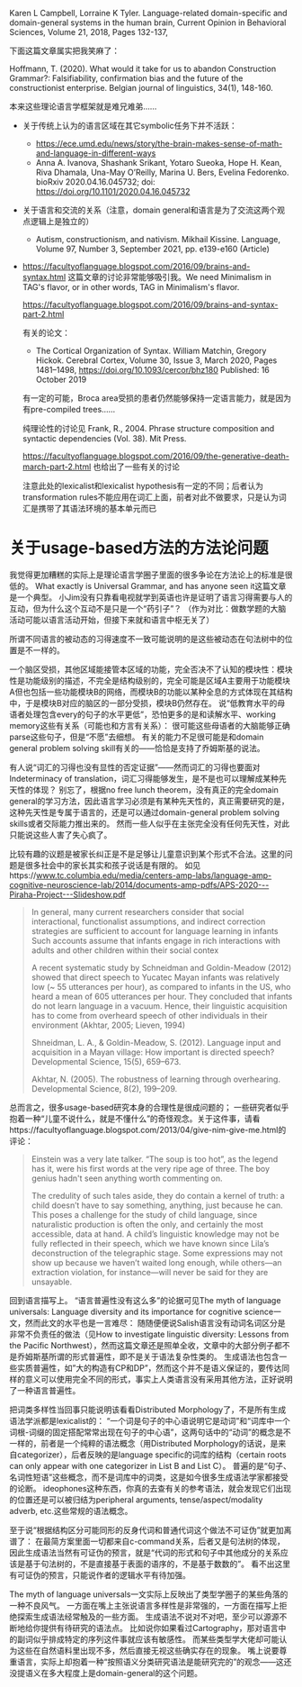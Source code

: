 Karen L Campbell, Lorraine K Tyler. Language-related domain-specific and domain-general systems in the human brain, Current Opinion in Behavioral Sciences, Volume 21, 2018, Pages 132-137,

下面这篇文章属实把我笑麻了：

Hoffmann, T. (2020). What would it take for us to abandon Construction Grammar?: Falsifiability, confirmation bias and the future of the constructionist enterprise. Belgian journal of linguistics, 34(1), 148-160.

本来这些理论语言学框架就是难兄难弟……

- 关于传统上认为的语言区域在其它symbolic任务下并不活跃：
  - https://ece.umd.edu/news/story/the-brain-makes-sense-of-math-and-language-in-different-ways
  -  Anna A. Ivanova, Shashank Srikant, Yotaro Sueoka, Hope H. Kean, Riva Dhamala, Una-May O’Reilly, Marina U. Bers, Evelina Fedorenko. bioRxiv 2020.04.16.045732; doi: https://doi.org/10.1101/2020.04.16.045732
- 关于语言和交流的关系（注意，domain general和语言是为了交流这两个观点逻辑上是独立的）
  -  Autism, constructionism, and nativism. Mikhail Kissine. Language, Volume 97, Number 3, September 2021, pp. e139-e160 (Article)
- https://facultyoflanguage.blogspot.com/2016/09/brains-and-syntax.html
  这篇文章的讨论非常能够吸引我。We need Minimalism in TAG's flavor, or in other words, TAG in Minimalism's flavor.

  https://facultyoflanguage.blogspot.com/2016/09/brains-and-syntax-part-2.html

  有关的论文：
  - The Cortical Organization of Syntax. William Matchin, Gregory Hickok. Cerebral Cortex, Volume 30, Issue 3, March 2020, Pages 1481–1498, https://doi.org/10.1093/cercor/bhz180 Published: 16 October 2019

  
  有一定的可能，Broca area受损的患者仍然能够保持一定语言能力，就是因为有pre-compiled trees……

  纯理论性的讨论见
  Frank, R., 2004. Phrase structure composition and syntactic dependencies (Vol. 38). Mit Press.

  https://facultyoflanguage.blogspot.com/2016/09/the-generative-death-march-part-2.html 也给出了一些有关的讨论

  注意此处的lexicalist和lexicalist hypothesis有一定的不同；后者认为transformation rules不能应用在词汇上面，前者对此不做要求，只是认为词汇是携带了其语法环境的基本单元而已

# 关于usage-based方法的方法论问题

我觉得更加糟糕的实际上是理论语言学圈子里面的很多争论在方法论上的标准是很低的。
What exactly is Universal Grammar, and has anyone seen it这篇文章是一个典型。
小Jim没有只靠看电视就学到英语也许是证明了语言习得需要与人的互动，但为什么这个互动不是只是一个“药引子”？
（作为对比：做数学题的大脑活动可能以语言活动开始，但接下来就和语言中枢无关了）

所谓不同语言的被动态的习得速度不一致可能说明的是这些被动态在句法树中的位置是不一样的。

一个脑区受损，其他区域能接管本区域的功能，完全否决不了认知的模块性：模块性是功能级别的描述，不完全是结构级别的，完全可能是区域A主要用于功能模块A但也包括一些功能模块B的网络，而模块B的功能以某种全息的方式体现在其结构中，于是模块B对应的脑区的一部分受损，模块B仍然存在。
说“低教育水平的母语者处理包含every的句子的水平更低”，恐怕更多的是和读解水平、working memory这些有关系（可能也和方言有关系）：
很可能这些母语者的大脑能够正确parse这些句子，但是“不愿”去细想。
有关的能力不足很可能是和domain general problem solving skill有关的——恰恰是支持了乔姆斯基的说法。

有人说“词汇的习得也没有显性的否定证据”——然而词汇的习得也要面对Indeterminacy of translation，词汇习得能够发生，是不是也可以理解成某种先天性的体现？
别忘了，根据no free lunch theorem，没有真正的完全domain general的学习方法，因此语言学习必须是有某种先天性的，真正需要研究的是，这种先天性是专属于语言的，还是可以通过domain-general problem solving skills或者交际能力推出来的。
然而一些人似乎在主张完全没有任何先天性，对此只能说这些人害了失心疯了。

比较有趣的议题是被家长纠正是不是足够让儿童意识到某个形式不合法。这里的问题是很多社会中的家长其实和孩子说话是有限的。
如见https://www.tc.columbia.edu/media/centers-amp-labs/language-amp-cognitive-neuroscience-lab/2014/documents-amp-pdfs/APS-2020---Piraha-Project---Slideshow.pdf

>  In general, many current researchers consider that social interactional, 
> functionalist assumptions, and indirect correction strategies are sufficient to 
> account for language learning in infants
> Such accounts assume that infants engage in rich interactions with adults and 
> other children within their social contex
> 
>  A recent systematic study by Schneidman and Goldin-Meadow (2012) showed that direct 
> speech to Yucatec Mayan infants was relatively low (~ 55 utterances per hour), as compared 
> to infants in the US, who heard a mean of 605 utterances per hour. They concluded that 
> infants do not learn language in a vacuum. Hence, their linguistic acquisition has to come 
> from overheard speech of other individuals in their environment (Akhtar, 2005; Lieven, 1994)
>
>  Shneidman, L. A., & Goldin-Meadow, S. (2012). Language input and acquisition in a Mayan village: How important is directed speech?  Developmental Science, 15(5), 659–673.
> 
>  Akhtar, N. (2005). The robustness of learning through overhearing. Developmental Science, 8(2), 199–209. 


总而言之，很多usage-based研究本身的合理性是很成问题的；
一些研究者似乎抱着一种“儿童不说什么，就是不懂什么”的奇怪观念。关于这件事，请看https://facultyoflanguage.blogspot.com/2013/04/give-nim-give-me.html的评论：

> Einstein was a very late talker. “The soup is too hot”, as the legend has it, were his first words at the very ripe age of three. The boy genius hadn't seen anything worth commenting on.
>
> The credulity of such tales aside, they do contain a kernel of truth: a child doesn’t have to say something, anything, just because he can. This poses a challenge for the study of child language, since naturalistic production is often the only, and certainly the most accessible, data at hand. A child’s linguistic knowledge may not be fully reflected in their speech, which we have known since Lila’s deconstruction of the telegraphic stage. Some expressions may not show up because we haven’t waited long enough, while others—an extraction violation, for instance—will never be said for they are unsayable.

回到语言描写上。
“语言普遍性没有这么多”的论据可见The myth of language universals: Language diversity and its importance for cognitive science一文，然而此文的水平也是一言难尽：
随随便便说Salish语言没有动词名词区分是非常不负责任的做法（见How to investigate linguistic diversity: Lessons from the Pacific Northwest），然而这篇文章还是照单全收，文章中的大部分例子都不是乔姆斯基所谓的形式普遍性，即不是关于语法复杂性类的。
生成语法也包含一些实质普遍性，如”大的构造有CP和DP”，然而这个并不是语义保证的，要传达同样的意义可以使用完全不同的形式，事实上人类语言没有采用其他方法，正好说明了一种语言普遍性。

把词类多样性当回事只能说明该看看Distributed Morphology了，不是所有生成语法学派都是lexicalist的：
“一个词是句子的中心语说明它是动词”和“词库中一个词根-词缀的固定搭配常常出现在句子的中心语”，这两句话中的“动词”的概念是不一样的，前者是一个纯粹的语法概念（用Distributed Morphology的话说，是来自categorizer），后者反映的是language specific的词库的结构（certain roots can only appear with one categorizer in List B and List C）。
普遍的是“句子、名词性短语”这些概念，而不是词库中的词类，这是如今很多生成语法学家都接受的论断。
ideophones这种东西，你真的去查有关的参考语法，就会发现它们出现的位置还是可以被归结为peripheral arguments, tense/aspect/modality adverb, etc.这些常规的语法概念。

至于说“根据结构区分可能同形的反身代词和普通代词这个做法不可证伪”就更加离谱了：
在最简方案里面一切都来自c-command关系，后者又是句法树的体现，
因此生成语法当然有可证伪的预言，就是“代词的形式和句子中其他成分的关系应该是基于句法树的，不是直接基于表面的语序的，不是基于数数的”。
看不出这里有可证伪的预言，只能说作者的逻辑水平有待加强。

The myth of language universals一文实际上反映出了类型学圈子的某些角落的一种不良风气。
一方面在嘴上主张说语言多样性是非常强的，一方面在描写上拒绝探索生成语法经常触及的一些方面。
生成语法不说对不对吧，至少可以源源不断地给你提供有待研究的语法点。
比如说你如果看过Cartography，那对语言中的副词似乎排成特定的序列这件事就应该有敏感性。
而某些类型学大佬却可能认为这些在自然语料里出现不多，然后直接无视这些确实存在的现象。
嘴上说要尊重语言，实际上却抱着一种“按照语义分类研究语法是能研究完的”的观念——这还没提语义在多大程度上是domain-general的这个问题。
